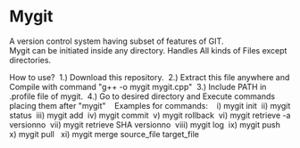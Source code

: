 # Mygit
A version control system having subset of features of GIT.\
Mygit can be initiated inside any directory. Handles All kinds of Files except directories.&nbsp;

How to use?&nbsp;
1.) Download this repository.&nbsp;
2.) Extract this file anywhere and Compile with command "g++ -o mygit mygit.cpp"&nbsp;
3.) Include PATH in .profile file of mygit.&nbsp;
4.) Go to desired directory and Execute commands placing them after "mygit"&nbsp;
&nbsp;
Examples for commands:&nbsp;
&nbsp;
i)    mygit init&nbsp;
ii)   mygit status&nbsp;
iii)  mygit add&nbsp;
iv)   mygit commit&nbsp;
v)    mygit rollback&nbsp;
vi)   mygit retrieve -a versionno&nbsp;
vii)  mygit retrieve SHA versionno&nbsp;
viii) mygit log&nbsp;
ix)   mygit push&nbsp;
x)    mygit pull &nbsp;
xi)   mygit merge source_file target_file&nbsp;

